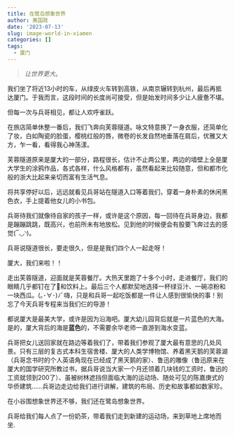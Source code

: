 ```yaml
---
title: 在鹭岛想象世界
author: 黄国政
date: '2023-07-13'
slug: image-world-in-xiamen
categories: []
tags:
  - 厦门
---
```


> *让世界更大*。

<!--more-->

我们坐了将近13小时的车，从绿皮火车转到高铁，从南京辗转到杭州，最后再抵达厦门。于我而言，这段时间的长度尚可接受，但是始发时间多少让人疲惫不堪。

但每一次与兵哥相见，都让人欢呼雀跃。

在旅店简单休整一番后，我们飞奔向芙蓉隧道。咏文特意换了一身衣服，还简单化了妆，白如陶瓷的脸蛋，樱桃红般的唇，微卷的长发自然地垂落在肩后，优雅又大方，乍一看，看得我心神荡漾。

芙蓉隧道原来是厦大的一部分，路程很长，估计不止两公里，两边的墙壁上全是厦大学生的涂鸦作品，各式各样，什么风格都有，虽然看起来比较随意，但和都市化般的浙大比起来亲切而富有生活气息。

将共享停好以后，远远就看见兵哥站在隧道入口等着我们，穿着一身朴素的休闲黑色衣，手上提着他女儿的小书包。

兵哥待我们就像待自家的孩子一样，或许是这个原因，每一回待在兵哥身边，我都是蹦蹦跳跳，既高兴，也前所未有地放松。见到他的时候便会有股要飞奔过去的感觉(‾◡◝)。

兵哥说隧道很长，要走很久，但是是我们四个人一起走呀！

厦大，我们来啦！！

走出芙蓉隧道，迎面就是芙蓉餐厅。大热天里跑了十多个小时，走进餐厅，我们的眼睛几乎都钉在了🍉和饮料上。最后三个人都默契地选择一杯绿豆汁、一碗凉粉和一块西瓜。(｡･∀･)ﾉﾞ嗨，只是和兵哥一起吃饭都是一件让人感到很愉快的事！别忘了今天兵哥专程来当我们仨的导游！

都说厦大是最美大学，或许是因为沿海吧。厦大幼儿园背后就是一片蓝色的大海。是的，厦大背后的海是**蓝色**的，不需要余华老师一直游到海水变蓝。

兵哥把女儿送回家就在路边等着我们了，带着我们参观了厦大最有意思的几处风景。只有三层的复古式本科生宿舍楼、厦大的人类学博物馆、养着黑天鹅的芙蓉湖（兵哥念书时的个人英语角现在已经成了黑天鹅的家）、鲁迅的雕像（鲁迅原来在厦大的国学研究所教过书，据兵哥说当大家一个月还领着几块钱的工资时，鲁迅的工资就领到200了）、虽被树林遮挡但面临大海的运动场、随处可见的陈嘉庚式的华侨建筑……兵哥边走边给我们进行讲解，建筑的布局、历史和故事都如数家珍。

在小谷围想象世界还不够，我们还在鹭岛想象世界。

兵哥给我们每人点了一份奶茶，带着我们走到新建的运动场，来到草地上席地而坐.
